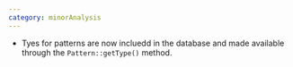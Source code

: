 ```yaml
---
category: minorAnalysis
---
```


* Tyes for patterns are now incluedd in the database and made available through the `Pattern::getType()` method.
